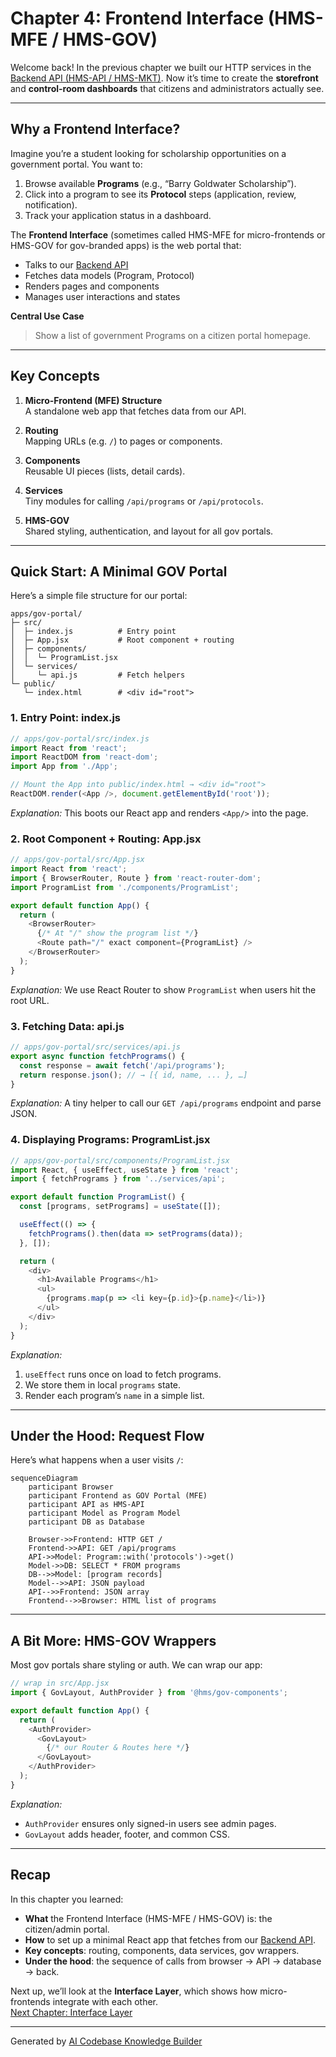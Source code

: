 # Chapter 4: Frontend Interface (HMS-MFE / HMS-GOV)

Welcome back! In the previous chapter we built our HTTP services in the [Backend API (HMS-API / HMS-MKT)](03_backend_api__hms_api___hms_mkt__.md). Now it’s time to create the **storefront** and **control-room dashboards** that citizens and administrators actually see.

---

## Why a Frontend Interface?

Imagine you’re a student looking for scholarship opportunities on a government portal. You want to:

1. Browse available **Programs** (e.g., “Barry Goldwater Scholarship”).  
2. Click into a program to see its **Protocol** steps (application, review, notification).  
3. Track your application status in a dashboard.

The **Frontend Interface** (sometimes called HMS-MFE for micro-frontends or HMS-GOV for gov-branded apps) is the web portal that:

- Talks to our [Backend API](03_backend_api__hms_api___hms_mkt__.md)  
- Fetches data models (Program, Protocol)  
- Renders pages and components  
- Manages user interactions and states  

**Central Use Case**  
> Show a list of government Programs on a citizen portal homepage.

---

## Key Concepts

1. **Micro-Frontend (MFE) Structure**  
   A standalone web app that fetches data from our API.  

2. **Routing**  
   Mapping URLs (e.g. `/`) to pages or components.  

3. **Components**  
   Reusable UI pieces (lists, detail cards).  

4. **Services**  
   Tiny modules for calling `/api/programs` or `/api/protocols`.  

5. **HMS-GOV**  
   Shared styling, authentication, and layout for all gov portals.

---

## Quick Start: A Minimal GOV Portal

Here’s a simple file structure for our portal:

```
apps/gov-portal/
├─ src/
│  ├─ index.js          # Entry point
│  ├─ App.jsx           # Root component + routing
│  ├─ components/
│  │  └─ ProgramList.jsx
│  └─ services/
│     └─ api.js         # Fetch helpers
└─ public/
   └─ index.html        # <div id="root">
```

### 1. Entry Point: index.js

```js
// apps/gov-portal/src/index.js
import React from 'react';
import ReactDOM from 'react-dom';
import App from './App';

// Mount the App into public/index.html → <div id="root">
ReactDOM.render(<App />, document.getElementById('root'));
```

*Explanation:* This boots our React app and renders `<App/>` into the page.

### 2. Root Component + Routing: App.jsx

```js
// apps/gov-portal/src/App.jsx
import React from 'react';
import { BrowserRouter, Route } from 'react-router-dom';
import ProgramList from './components/ProgramList';

export default function App() {
  return (
    <BrowserRouter>
      {/* At "/" show the program list */}
      <Route path="/" exact component={ProgramList} />
    </BrowserRouter>
  );
}
```

*Explanation:* We use React Router to show `ProgramList` when users hit the root URL.

### 3. Fetching Data: api.js

```js
// apps/gov-portal/src/services/api.js
export async function fetchPrograms() {
  const response = await fetch('/api/programs');
  return response.json(); // → [{ id, name, ... }, …]
}
```

*Explanation:* A tiny helper to call our `GET /api/programs` endpoint and parse JSON.

### 4. Displaying Programs: ProgramList.jsx

```js
// apps/gov-portal/src/components/ProgramList.jsx
import React, { useEffect, useState } from 'react';
import { fetchPrograms } from '../services/api';

export default function ProgramList() {
  const [programs, setPrograms] = useState([]);

  useEffect(() => {
    fetchPrograms().then(data => setPrograms(data));
  }, []);

  return (
    <div>
      <h1>Available Programs</h1>
      <ul>
        {programs.map(p => <li key={p.id}>{p.name}</li>)}
      </ul>
    </div>
  );
}
```

*Explanation:*  
1. `useEffect` runs once on load to fetch programs.  
2. We store them in local `programs` state.  
3. Render each program’s `name` in a simple list.

---

## Under the Hood: Request Flow

Here’s what happens when a user visits `/`:

```mermaid
sequenceDiagram
    participant Browser
    participant Frontend as GOV Portal (MFE)
    participant API as HMS-API
    participant Model as Program Model
    participant DB as Database

    Browser->>Frontend: HTTP GET /
    Frontend->>API: GET /api/programs
    API->>Model: Program::with('protocols')->get()
    Model->>DB: SELECT * FROM programs
    DB-->>Model: [program records]
    Model-->>API: JSON payload
    API-->>Frontend: JSON array
    Frontend-->>Browser: HTML list of programs
```

---

## A Bit More: HMS-GOV Wrappers

Most gov portals share styling or auth. We can wrap our app:

```js
// wrap in src/App.jsx
import { GovLayout, AuthProvider } from '@hms/gov-components';

export default function App() {
  return (
    <AuthProvider>
      <GovLayout>
        {/* our Router & Routes here */}
      </GovLayout>
    </AuthProvider>
  );
}
```

*Explanation:*  
- `AuthProvider` ensures only signed-in users see admin pages.  
- `GovLayout` adds header, footer, and common CSS.

---

## Recap

In this chapter you learned:

- **What** the Frontend Interface (HMS-MFE / HMS-GOV) is: the citizen/admin portal.  
- **How** to set up a minimal React app that fetches from our [Backend API](03_backend_api__hms_api___hms_mkt__.md).  
- **Key concepts**: routing, components, data services, gov wrappers.  
- **Under the hood**: the sequence of calls from browser → API → database → back.

Next up, we’ll look at the **Interface Layer**, which shows how micro-frontends integrate with each other.  
[Next Chapter: Interface Layer](05_interface_layer_.md)

---

Generated by [AI Codebase Knowledge Builder](https://github.com/The-Pocket/Tutorial-Codebase-Knowledge)